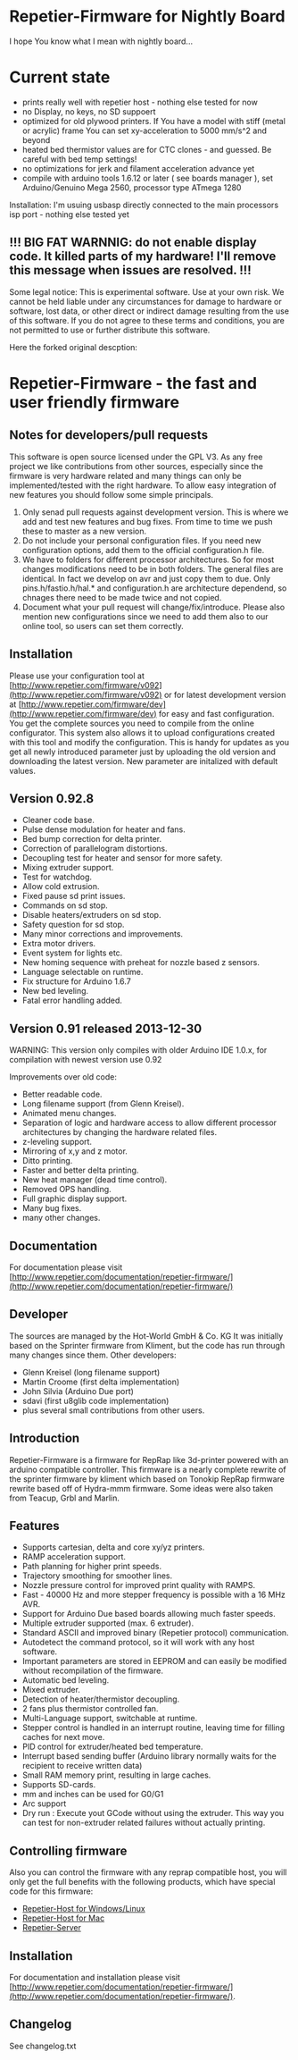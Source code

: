 # Repetier-Firmware for Nightly Board
I hope You know what I mean with nightly board...

# Current state
- prints really well with repetier host - nothing else tested for now
- no Display, no keys, no SD suppoert
- optimized for old plywood printers. If You have a model with stiff (metal or acrylic) frame You can set xy-acceleration to 5000 mm/s^2 and beyond
- heated bed thermistor values are for CTC clones - and guessed. Be careful with bed temp settings!
- no optimizations for jerk and filament acceleration advance yet
- compile with arduino tools 1.6.12 or later ( see boards manager ), set Arduino/Genuino Mega 2560, processor type ATmega 1280

Installation:
I'm usuing usbasp directly connected to the main processors isp port - nothing else tested yet

## !!! BIG FAT WARNNIG: do not enable display code. It killed parts of my hardware! I'll remove this message when issues are resolved. !!!

Some legal notice:
This is experimental software. Use at your own risk. We cannot be held liable under any circumstances for damage to hardware or software, lost data, or other direct or indirect damage resulting from the use of this software. If you do not agree to these terms and conditions, you are not permitted to use or further distribute this software.


Here the forked original descption:

# Repetier-Firmware - the fast and user friendly firmware

## Notes for developers/pull requests

This software is open source licensed under the GPL V3. As any free project we
like contributions from other sources, especially since the firmware is very
hardware related and many things can only be implemented/tested with the right
hardware. To allow easy integration of new features you should follow some simple
principals.
1. Only senad pull requests against development version. This is where we add
and test new features and bug fixes. From time to time we push these to master
as a new version.
2. Do not include your personal configuration files. If you need new configuration
options, add them to the official configuration.h file.
3. We have to folders for different processor architectures. So for most
changes modifications need to be in both folders. The general files are identical.
In fact we develop on avr and just copy them to due. Only pins.h/fastio.h/hal.*
and configuration.h are architecture dependend, so chnages there need to be made
twice and not copied.
4. Document what your pull request will change/fix/introduce. Please also mention
new configurations since we need to add them also to our online tool, so users
can set them correctly.

## Installation

Please use your configuration tool at 
[http://www.repetier.com/firmware/v092](http://www.repetier.com/firmware/v092)
or for latest development version at
[http://www.repetier.com/firmware/dev](http://www.repetier.com/firmware/dev)
for easy and fast configuration. You get the complete sources you need to compile from the online configurator.
This system also allows it to upload configurations created with this tool and modify the configuration. This is handy for updates as you get all newly introduced parameter just by uploading the old version and downloading the
latest version. New parameter are initalized with default values.

## Version 0.92.8 
* Cleaner code base.
* Pulse dense modulation for heater and fans.
* Bed bump correction for delta printer.
* Correction of parallelogram distortions.
* Decoupling test for heater and sensor for more safety.
* Mixing extruder support.
* Test for watchdog.
* Allow cold extrusion.
* Fixed pause sd print issues.
* Commands on sd stop.
* Disable heaters/extruders on sd stop.
* Safety question for sd stop.
* Many minor corrections and improvements.
* Extra motor drivers.
* Event system for lights etc.
* New homing sequence with preheat for nozzle based z sensors.
* Language selectable on runtime.
* Fix structure for Arduino 1.6.7
* New bed leveling.
* Fatal error handling added.

## Version 0.91 released 2013-12-30

WARNING: This version only compiles with older Arduino IDE 1.0.x, for
compilation with newest version use 0.92

Improvements over old code:
* Better readable code.
* Long filename support (from Glenn Kreisel).
* Animated menu changes.
* Separation of logic and hardware access to allow different processor architectures
  by changing the hardware related files.
* z-leveling support.
* Mirroring of x,y and z motor.
* Ditto printing.
* Faster and better delta printing.
* New heat manager (dead time control).
* Removed OPS handling.
* Full graphic display support.
* Many bug fixes.
* many other changes.

## Documentation

For documentation please visit [http://www.repetier.com/documentation/repetier-firmware/](http://www.repetier.com/documentation/repetier-firmware/)

## Developer

The sources are managed by the Hot-World GmbH & Co. KG
It was initially based on the Sprinter firmware from Kliment, but the code has run
through many changes since them.
Other developers:
- Glenn Kreisel (long filename support)
- Martin Croome (first delta implementation)
- John Silvia (Arduino Due port)
- sdavi (first u8glib code implementation)
- plus several small contributions from other users.

## Introduction

Repetier-Firmware is a firmware for RepRap like 3d-printer powered with
an arduino compatible controller.
This firmware is a nearly complete rewrite of the sprinter firmware by kliment
which based on Tonokip RepRap firmware rewrite based off of Hydra-mmm firmware.
Some ideas were also taken from Teacup, Grbl and Marlin.

## Features

- Supports cartesian, delta and core xy/yz printers.
- RAMP acceleration support.
- Path planning for higher print speeds.
- Trajectory smoothing for smoother lines.
- Nozzle pressure control for improved print quality with RAMPS.
- Fast - 40000 Hz and more stepper frequency is possible with a 16 MHz AVR.
- Support for Arduino Due based boards allowing much faster speeds. 
- Multiple extruder supported (max. 6 extruder).
- Standard ASCII and improved binary (Repetier protocol) communication.
- Autodetect the command protocol, so it will work with any host software.
- Important parameters are stored in EEPROM and can easily be modified without
  recompilation of the firmware.
- Automatic bed leveling.
- Mixed extruder.
- Detection of heater/thermistor decoupling.
- 2 fans plus thermistor controlled fan.
- Multi-Language support, switchable at runtime.
- Stepper control is handled in an interrupt routine, leaving time for
  filling caches for next move.
- PID control for extruder/heated bed temperature.
- Interrupt based sending buffer (Arduino library normally waits for the
  recipient to receive written data)
- Small RAM memory print, resulting in large caches.
- Supports SD-cards.
- mm and inches can be used for G0/G1
- Arc support
- Dry run : Execute yout GCode without using the extruder. This way you can
  test for non-extruder related failures without actually printing.

## Controlling firmware

Also you can control the firmware with any reprap compatible host, you will only get
the full benefits with the following products, which have special code for this
firmware:

* [Repetier-Host for Windows/Linux](http://www.repetier.com/download/)
* [Repetier-Host for Mac](http://www.repetier.com/download/)
* [Repetier-Server](http://www.repetier.com/repetier-server-download/)

## Installation

For documentation and installation please visit 
[http://www.repetier.com/documentation/repetier-firmware/](http://www.repetier.com/documentation/repetier-firmware/).

## Changelog

See changelog.txt
